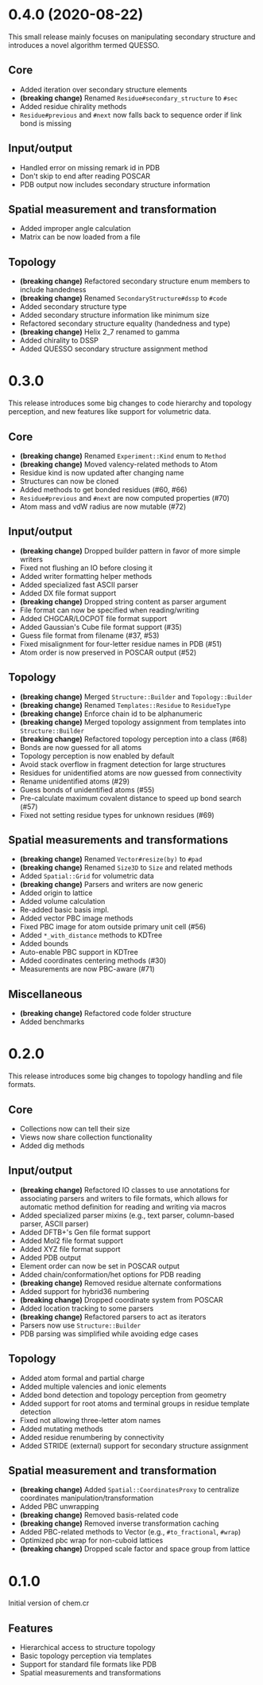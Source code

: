 # 0.4.0 (2020-08-22)

This small release mainly focuses on manipulating secondary structure and introduces a novel algorithm termed QUESSO.

## Core

- Added iteration over secondary structure elements
- **(breaking change)** Renamed `Residue#secondary_structure` to `#sec`
- Added residue chirality methods
- `Residue#previous` and `#next` now falls back to sequence order if link bond is missing

## Input/output

- Handled error on missing remark id in PDB
- Don't skip to end after reading POSCAR
- PDB output now includes secondary structure information

## Spatial measurement and transformation

- Added improper angle calculation
- Matrix can be now loaded from a file

## Topology

- **(breaking change)** Refactored secondary structure enum members to include handedness
- **(breaking change)** Renamed `SecondaryStructure#dssp` to `#code`
- Added secondary structure type
- Added secondary structure information like minimum size
- Refactored secondary structure equality (handedness and type)
- **(breaking change)** Helix 2_7 renamed to gamma
- Added chirality to DSSP
- Added QUESSO secondary structure assignment method

# 0.3.0

This release introduces some big changes to code hierarchy and topology perception, and new features like support for volumetric data.

## Core

* **(breaking change)** Renamed `Experiment::Kind` enum to `Method`
* **(breaking change)** Moved valency-related methods to Atom
* Residue kind is now updated after changing name
* Structures can now be cloned
* Added methods to get bonded residues (#60, #66)
* `Residue#previous` and `#next` are now computed properties (#70)
* Atom mass and vdW radius are now mutable (#72)

## Input/output

* **(breaking change)** Dropped builder pattern in favor of more simple writers
* Fixed not flushing an IO before closing it
* Added writer formatting helper methods
* Added specialized fast ASCII parser
* Added DX file format support
* **(breaking change)** Dropped string content as parser argument
* File format can now be specified when reading/writing
* Added CHGCAR/LOCPOT file format support
* Added Gaussian's Cube file format support (#35)
* Guess file format from filename (#37, #53)
* Fixed misalignment for four-letter residue names in PDB (#51)
* Atom order is now preserved in POSCAR output (#52)

## Topology

* **(breaking change)** Merged `Structure::Builder` and `Topology::Builder`
* **(breaking change)** Renamed `Templates::Residue` to `ResidueType`
* **(breaking change)** Enforce chain id to be alphanumeric
* **(breaking change)** Merged topology assignment from templates into `Structure::Builder`
* **(breaking change)** Refactored topology perception into a class (#68)
* Bonds are now guessed for all atoms
* Topology perception is now enabled by default
* Avoid stack overflow in fragment detection for large structures
* Residues for unidentified atoms are now guessed from connectivity
* Rename unidentified atoms (#29)
* Guess bonds of unidentified atoms (#55)
* Pre-calculate maximum covalent distance to speed up bond search (#57)
* Fixed not setting residue types for unknown residues (#69)

## Spatial measurements and transformations

* **(breaking change)** Renamed `Vector#resize(by)` to `#pad`
* **(breaking change)** Renamed `Size3D` to `Size` and related methods
* Added `Spatial::Grid` for volumetric data
* **(breaking change)** Parsers and writers are now generic
* Added origin to lattice
* Added volume calculation
* Re-added basic basis impl.
* Added vector PBC image methods
* Fixed PBC image for atom outside primary unit cell (#56)
* Added `*_with_distance` methods to KDTree
* Added bounds
* Auto-enable PBC support in KDTree
* Added coordinates centering methods (#30)
* Measurements are now PBC-aware (#71)

## Miscellaneous

* **(breaking change)** Refactored code folder structure
* Added benchmarks

# 0.2.0

This release introduces some big changes to topology handling and file formats.

## Core

* Collections now can tell their size
* Views now share collection functionality
* Added dig methods

## Input/output

* **(breaking change)** Refactored IO classes to use annotations for associating parsers and writers to file formats, which allows for automatic method definition for reading and writing via macros
* Added specialized parser mixins (e.g., text parser, column-based parser, ASCII parser)
* Added DFTB+'s Gen file format support
* Added Mol2 file format support
* Added XYZ file format support
* Added PDB output
* Element order can now be set in POSCAR output
* Added chain/conformation/het options for PDB reading
* **(breaking change)** Removed residue alternate conformations
* Added support for hybrid36 numbering
* **(breaking change)** Dropped coordinate system from POSCAR
* Added location tracking to some parsers
* **(breaking change)** Refactored parsers to act as iterators
* Parsers now use `Structure::Builder`
* PDB parsing was simplified while avoiding edge cases

## Topology

* Added atom formal and partial charge
* Added multiple valencies and ionic elements
* Added bond detection and topology perception from geometry
* Added support for root atoms and terminal groups in residue template detection
* Fixed not allowing three-letter atom names
* Added mutating methods
* Added residue renumbering by connectivity
* Added STRIDE (external) support for secondary structure assignment

## Spatial measurement and transformation

* **(breaking change)** Added `Spatial::CoordinatesProxy` to centralize coordinates manipulation/transformation
* Added PBC unwrapping
* **(breaking change)** Removed basis-related code
* **(breaking change)** Removed inverse transformation caching
* Added PBC-related methods to Vector (e.g., `#to_fractional`, `#wrap`)
* Optimized pbc wrap for non-cuboid lattices
* **(breaking change)** Dropped scale factor and space group from lattice

# 0.1.0

Initial version of chem.cr

## Features

* Hierarchical access to structure topology
* Basic topology perception via templates 
* Support for standard file formats like PDB
* Spatial measurements and transformations
